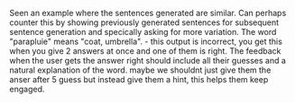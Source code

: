 Seen an example where the sentences generated are similar. Can perhaps counter this by showing previously generated sentences for subsequent sentence generation and specically asking for more variation.
The word "parapluie" means "coat, umbrella". - this output is incorrect, you get this when you give 2 answers at once and one of them is right.
The feedback when the user gets the answer right should include all their guesses and a natural explanation of the word.
maybe we shouldnt just give them the anser after 5 guess but instead give them a hint, this helps them keep engaged.